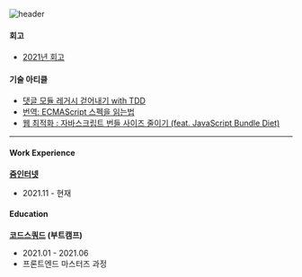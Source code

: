 ![header](https://capsule-render.vercel.app/api?type=cylinder&color=auto&width=75&height=50&section=header&text=😮Yo!%20Nice%20to%20see%20you!&fontSize=20&animation=twinkling)

#### 회고
- [2021년 회고](https://somedaycode.tistory.com/1)


#### 기술 아티클
- [댓글 모듈 레거시 걷어내기 with TDD](https://zuminternet.github.io/zum-comment-component/)
- [번역: ECMAScript 스펙을 읽는법](https://somedaycode.tistory.com/5)
- [웹 최적화 : 자바스크립트 번들 사이즈 줄이기 (feat. JavaScript Bundle Diet)](https://somedaycode.tistory.com/20)





----
#### Work Experience
**[줌인터넷](https://zuminternet.com/)**
- 2021.11 - 현재



#### Education
**[코드스쿼드](https://codesquad.kr/) (부트캠프)**
- 2021.01 - 2021.06
- 프론트엔드 마스터즈 과정
